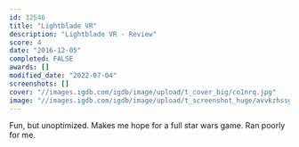 ```yaml
---
id: 32546
title: "Lightblade VR"
description: "Lightblade VR - Review"
score: 4
date: "2016-12-05"
completed: FALSE
awards: []
modified_date: "2022-07-04"
screenshots: []
cover: "//images.igdb.com/igdb/image/upload/t_cover_big/co1nrq.jpg"
image: "//images.igdb.com/igdb/image/upload/t_screenshot_huge/avvkzhssgh8pg1y0mjtw.jpg"
---
```

Fun, but unoptimized. Makes me hope for a full star wars game. Ran poorly for me.